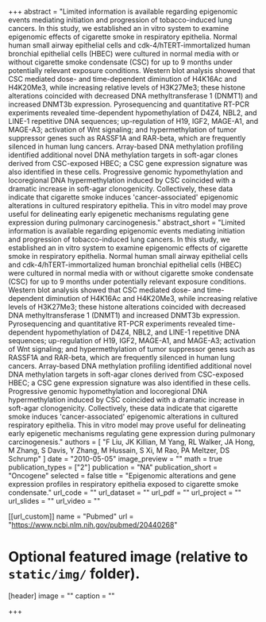 +++
abstract = "Limited information is available regarding epigenomic events mediating initiation and progression of tobacco-induced lung cancers. In this study, we established an in vitro system to examine epigenomic effects of cigarette smoke in respiratory epithelia. Normal human small airway epithelial cells and cdk-4/hTERT-immortalized human bronchial epithelial cells (HBEC) were cultured in normal media with or without cigarette smoke condensate (CSC) for up to 9 months under potentially relevant exposure conditions. Western blot analysis showed that CSC mediated dose- and time-dependent diminution of H4K16Ac and H4K20Me3, while increasing relative levels of H3K27Me3; these histone alterations coincided with decreased DNA methyltransferase 1 (DNMT1) and increased DNMT3b expression. Pyrosequencing and quantitative RT-PCR experiments revealed time-dependent hypomethylation of D4Z4, NBL2, and LINE-1 repetitive DNA sequences; up-regulation of H19, IGF2, MAGE-A1, and MAGE-A3; activation of Wnt signaling; and hypermethylation of tumor suppressor genes such as RASSF1A and RAR-beta, which are frequently silenced in human lung cancers. Array-based DNA methylation profiling identified additional novel DNA methylation targets in soft-agar clones derived from CSC-exposed HBEC; a CSC gene expression signature was also identified in these cells. Progressive genomic hypomethylation and locoregional DNA hypermethylation induced by CSC coincided with a dramatic increase in soft-agar clonogenicity. Collectively, these data indicate that cigarette smoke induces 'cancer-associated' epigenomic alterations in cultured respiratory epithelia. This in vitro model may prove useful for delineating early epigenetic mechanisms regulating gene expression during pulmonary carcinogenesis."
abstract_short = "Limited information is available regarding epigenomic events mediating initiation and progression of tobacco-induced lung cancers. In this study, we established an in vitro system to examine epigenomic effects of cigarette smoke in respiratory epithelia. Normal human small airway epithelial cells and cdk-4/hTERT-immortalized human bronchial epithelial cells (HBEC) were cultured in normal media with or without cigarette smoke condensate (CSC) for up to 9 months under potentially relevant exposure conditions. Western blot analysis showed that CSC mediated dose- and time-dependent diminution of H4K16Ac and H4K20Me3, while increasing relative levels of H3K27Me3; these histone alterations coincided with decreased DNA methyltransferase 1 (DNMT1) and increased DNMT3b expression. Pyrosequencing and quantitative RT-PCR experiments revealed time-dependent hypomethylation of D4Z4, NBL2, and LINE-1 repetitive DNA sequences; up-regulation of H19, IGF2, MAGE-A1, and MAGE-A3; activation of Wnt signaling; and hypermethylation of tumor suppressor genes such as RASSF1A and RAR-beta, which are frequently silenced in human lung cancers. Array-based DNA methylation profiling identified additional novel DNA methylation targets in soft-agar clones derived from CSC-exposed HBEC; a CSC gene expression signature was also identified in these cells. Progressive genomic hypomethylation and locoregional DNA hypermethylation induced by CSC coincided with a dramatic increase in soft-agar clonogenicity. Collectively, these data indicate that cigarette smoke induces 'cancer-associated' epigenomic alterations in cultured respiratory epithelia. This in vitro model may prove useful for delineating early epigenetic mechanisms regulating gene expression during pulmonary carcinogenesis."
authors = [ "F Liu, JK Killian, M Yang, RL Walker, JA Hong, M Zhang, S Davis, Y Zhang, M Hussain, S Xi, M Rao, PA Meltzer, DS Schrump"  ] 
date = "2010-05-05"
image_preview = ""
math = true
publication_types = ["2"] 
publication = "NA"
publication_short = "Oncogene"
selected = false
title = "Epigenomic alterations and gene expression profiles in respiratory epithelia exposed to cigarette smoke condensate."
url_code = ""
url_dataset = ""
url_pdf = ""
url_project = ""
url_slides = ""
url_video = ""

[[url_custom]]
name = "Pubmed"
url = "https://www.ncbi.nlm.nih.gov/pubmed/20440268"

# Optional featured image (relative to `static/img/` folder).
[header]
image = ""
caption = ""

+++

